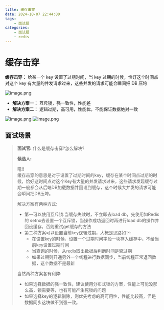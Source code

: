 ```yaml
---
title: 缓存击穿
date: 2024-10-07 22:44:00
tags:
    - 面试题
categories:
    - 面试题
    - redis
---
```


# 缓存击穿

**缓存击穿：** 给某一个 key 设置了过期时间，当 key 过期的时候，恰好这个时间点对这个 key 有大量的并发请求过来，这些并发的请求可能会瞬间把 DB 压垮

![image.png](https://cdn.nlark.com/yuque/0/2023/png/40379251/1701511186393-d6044f58-1487-4a66-a061-c8992539c961.png#averageHue=%23efe7e6&clientId=u3069bed2-f2ac-4&from=paste&height=211&id=ua1a80a98&originHeight=317&originWidth=1450&originalType=binary&ratio=1.5&rotation=0&showTitle=false&size=151608&status=done&style=none&taskId=u933e6e76-82ce-4365-a08e-d0fdc435ed9&title=&width=966.6666666666666)

- **解决方案一：** 互斥锁，强一致性，性能差
- **解决方案二：** 逻辑过期，高可用，性能优，不能保证数据绝对一致

![image.png](https://cdn.nlark.com/yuque/0/2023/png/40379251/1701511793717-85b08149-ce89-44ab-a413-8db909bf685f.png#averageHue=%23b58684&clientId=u3069bed2-f2ac-4&from=paste&height=67&id=FFsMF&originHeight=100&originWidth=899&originalType=binary&ratio=1.5&rotation=0&showTitle=false&size=42114&status=done&style=none&taskId=u834f0a82-8a07-4b15-9a7a-83cf7134fac&title=&width=599.3333333333334)
![image.png](https://cdn.nlark.com/yuque/0/2023/png/40379251/1701511767737-552c275c-4d5e-494e-8c7e-749e054dc5cb.png#averageHue=%23ecebea&clientId=u3069bed2-f2ac-4&from=paste&height=501&id=ucae5ee31&originHeight=752&originWidth=1695&originalType=binary&ratio=1.5&rotation=0&showTitle=false&size=365954&status=done&style=none&taskId=u6d02727a-13c2-4357-9211-e832b19788d&title=&width=1130)

## 面试场景

> **面试官:** 什么是缓存击穿?怎么解决?  
>
> **候选人:**  
> 
> 嗯!!  
> 缓存击穿的意思是对于设置了过期时间的key，缓存在某个时间点过期的时候，恰好这时间点对这个Key有大量的并发请求过来，这些请求发现缓存过期一般都会从后端DB加载数据并回设到缓存，这个时候大并发的请求可能会瞬间把DB压垮。
>   
> 解决方案有两种方式:  
> - 第一可以使用互斥锁:当缓存失效时，不立即去load db，先使用如Redis的 setnx去设置一个互斥锁，当操作成功返回时再进行load db的操作并回设缓存，否则重试get缓存的方法  
> - 第二种方案可以设置当前key逻辑过期，大概是思路如下:  
>   - 在设置key的时候，设置一个过期时间字段一块存入缓存中，不给当前key设置过期时间
>   - 当查询的时候，从redis取出数据后判断时间是否过期
>   - 如果过期则开通另外一个线程进行数据同步，当前线程正常返回数据，这个数据不是最新  
> 
> 当然两种方案各有利弊:  
> - 如果选择数据的强一致性，建议使用分布式锁的方案，性能上可能没那么高，锁需要等，也有可能产生死锁的问题
> - 如果选择key的逻辑删除，则优先考虑的高可用性，性能比较高，但是数据同步这块做不到强一致。